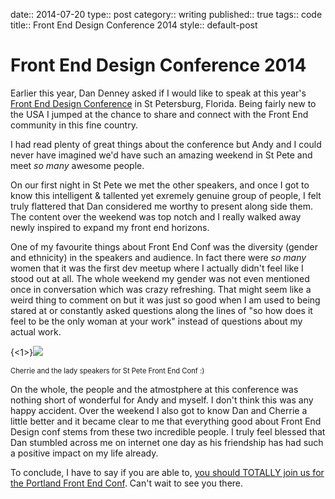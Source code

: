 date:: 2014-07-20
type:: post
category:: writing
published:: true
tags:: code
title:: Front End Design Conference 2014
style:: default-post

# Front End Design Conference 2014

Earlier this year, Dan Denney asked if I would like to speak at this year's [Front End Design Conference](http://frontenddesignconference.com/) in St Petersburg, Florida. Being fairly new to the USA I jumped at the chance to share and connect with the Front End community in this fine country.

I had read plenty of great things about the conference but Andy and I could never have imagined we'd have such an amazing weekend in St Pete and meet *so many* awesome people.

On our first night in St Pete we met the other speakers, and once I got to know this intelligent & tallented yet exremely genuine group of people, I felt truly flattered that Dan considered me worthy to present along side them. The content over the weekend was top notch and I really walked away newly inspired to expand my front end horizons.

One of my favourite things about Front End Conf was the diversity (gender and ethnicity) in the speakers and audience. In fact there were *so many* women that it was the first dev meetup where I actually didn't feel like I stood out at all. The whole weekend my gender was not even mentioned once in conversation which was crazy refreshing. That might seem like a weird thing to comment on but it was just so good when I am used to being stared at or constantly asked questions along the lines of "so how does it feel to be the only woman at your work" instead of questions about my actual work.

{<1>}![](/content/images/2014/Jul/Bs6vacVCYAMJ8Ku.jpg)

<span style="font-size: 0.8em; margin-top: -30px"> Cherrie and the lady speakers for St Pete Front End Conf :)</span>

On the whole, the people and the atmostphere at this conference was nothing short of wonderful for Andy and myself. I don't think this was any happy accident. Over the weekend I also got to know Dan and Cherrie a little better and it became clear to me that everything good about Front End Design conf stems from these two incredible people. I truly feel blessed that Dan stumbled across me on internet one day as his friendship has had such a positive impact on my life already.

To conclude, I have to say if you are able to, [you should TOTALLY join us for the Portland Front End Conf](http://frontenddesignconference.com/portland). Can't wait to see you there.
